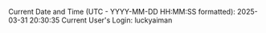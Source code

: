 Current Date and Time (UTC - YYYY-MM-DD HH:MM:SS formatted): 2025-03-31 20:30:35
Current User's Login: luckyaiman
